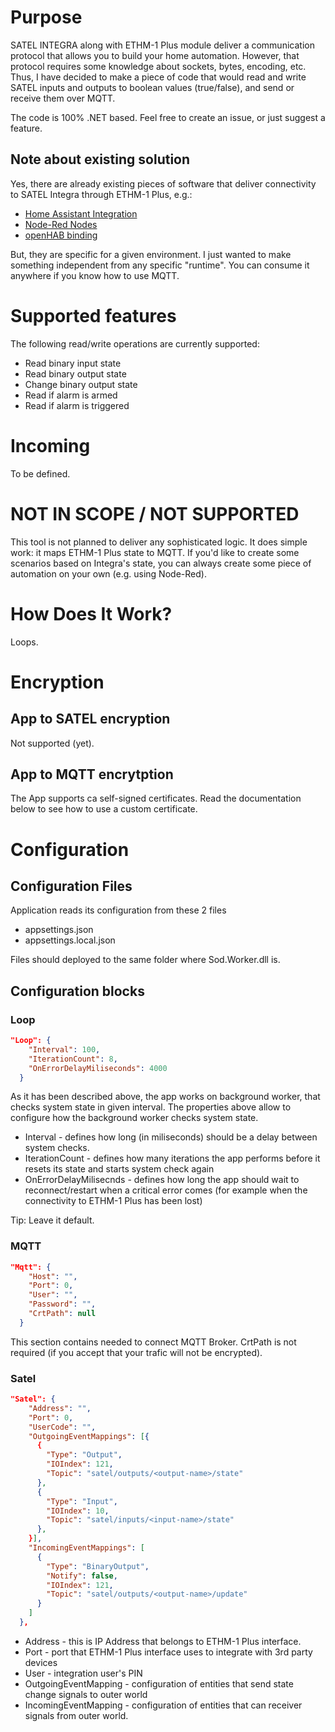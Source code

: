 # Purpose

SATEL INTEGRA along with ETHM-1 Plus module deliver a communication protocol that allows you to build your home automation. However, that protocol requires some knowledge about sockets, bytes, encoding, etc. Thus, I have decided to make a piece of code that would read and write SATEL inputs and outputs to boolean values (true/false), and send or receive them over MQTT.

The code is 100% .NET based. Feel free to create an issue, or just suggest a feature.

## Note about existing solution

Yes, there are already existing pieces of software that deliver connectivity to SATEL Integra through ETHM-1 Plus, e.g.:

- [Home Assistant Integration](https://www.home-assistant.io/integrations/satel_integra/)
- [Node-Red Nodes](https://flows.nodered.org/node/node-red-contrib-satel-integra-integration)
- [openHAB binding](https://www.openhab.org/addons/bindings/satel/)

But, they are specific for a given environment. I just wanted to make something independent from any specific "runtime". You can consume it anywhere if you know how to use MQTT.

# Supported features

The following read/write operations are currently supported:

- Read binary input state
- Read binary output state
- Change binary output state
- Read if alarm is armed
- Read if alarm is triggered

# Incoming

To be defined.

# NOT IN SCOPE / NOT SUPPORTED

This tool is not planned to deliver any sophisticated logic. It does simple work: it maps ETHM-1 Plus state to MQTT.
If you'd like to create some scenarios based on Integra's state, you can always create some piece of automation on your own (e.g. using Node-Red). 

# How Does It Work?

Loops.

# Encryption

## App to SATEL encryption

Not supported (yet).

## App to MQTT encrytption

The App supports ca self-signed certificates. Read the documentation below to see how to use a custom certificate.

# Configuration

## Configuration Files

Application reads its configuration from these 2 files

- appsettings.json
- appsettings.local.json

Files should deployed to the same folder where Sod.Worker.dll is.

## Configuration blocks

### Loop

```json
"Loop": {
    "Interval": 100,
    "IterationCount": 8,
    "OnErrorDelayMiliseconds": 4000
  }
```
As it has been described above, the app works on background worker, that checks system state in given interval. The properties above allow to configure how the background worker checks system state.

- Interval - defines how long (in miliseconds) should be a delay between system checks.
- IterationCount - defines how many iterations the app performs before it resets its state and starts system check again
- OnErrorDelayMilisecnds - defines how long the app should wait to reconnect/restart when a critical error comes (for example when the connectivity to ETHM-1 Plus has been lost)

Tip: Leave it default.

### MQTT 
```json
"Mqtt": {
    "Host": "",
    "Port": 0,
    "User": "",
    "Password": "",
    "CrtPath": null
  }
```

This section contains needed to connect MQTT Broker. CrtPath is not required (if you accept that your trafic will not be encrypted).

### Satel

```json
"Satel": {
    "Address": "",
    "Port": 0,
    "UserCode": "",
    "OutgoingEventMappings": [{
      {
        "Type": "Output",
        "IOIndex": 121,
        "Topic": "satel/outputs/<output-name>/state"
      },
      {
        "Type": "Input",
        "IOIndex": 10,
        "Topic": "satel/inputs/<input-name>/state"
      },
    }],
    "IncomingEventMappings": [
      {
        "Type": "BinaryOutput",
        "Notify": false,
        "IOIndex": 121,
        "Topic": "satel/outputs/<output-name>/update"
      }
    ]
  },
```

- Address - this is IP Address that belongs to ETHM-1 Plus interface.
- Port - port that ETHM-1 Plus interface uses to integrate with 3rd party devices
- User - integration user's PIN
- OutgoingEventMapping - configuration of entities that send state change signals to outer world
- IncomingEventMapping - configuration of entities that can receiver signals from outer world.

